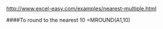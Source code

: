 http://www.excel-easy.com/examples/nearest-multiple.html

####To round to the nearest 10
=MROUND(A1,10)
